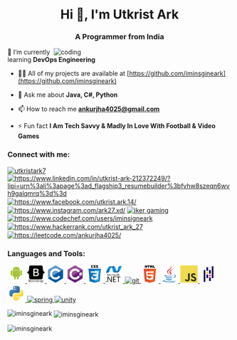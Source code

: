 <h1 align="center">Hi 👋, I'm Utkrist Ark</h1>
<h3 align="center">A Programmer from India</h3>
<img align="right" alt="coding" width="400" src = "https://media.tenor.com/-UygBh3nnfEAAAAC/coding.gif">

 🌱 I’m currently learning ****DevOps Engineering****

- 👨‍💻 All of my projects are available at [https://github.com/iminsgineark](https://github.com/iminsgineark)

- 💬 Ask me about **Java, C#, Python**

- 📫 How to reach me **ankurjha4025@gmail.com**

- ⚡ Fun fact **I Am Tech Savvy & Madly In Love With Football & Video Games**

<h3 align="left">Connect with me:</h3>
<p align="left">
<a href="https://twitter.com/utkristark7" target="blank"><img align="center" src="https://raw.githubusercontent.com/rahuldkjain/github-profile-readme-generator/master/src/images/icons/Social/twitter.svg" alt="utkristark7" height="30" width="40" /></a>
<a href="https://linkedin.com/in/https://www.linkedin.com/in/utkrist-ark-212372249/?lipi=urn%3ali%3apage%3ad_flagship3_resumebuilder%3bfvhw8szeqn6wvh9galqmrq%3d%3d" target="blank"><img align="center" src="https://raw.githubusercontent.com/rahuldkjain/github-profile-readme-generator/master/src/images/icons/Social/linked-in-alt.svg" alt="https://www.linkedin.com/in/utkrist-ark-212372249/?lipi=urn%3ali%3apage%3ad_flagship3_resumebuilder%3bfvhw8szeqn6wvh9galqmrq%3d%3d" height="30" width="40" /></a>
<a href="https://fb.com/https://www.facebook.com/utkrist.ark.14/" target="blank"><img align="center" src="https://raw.githubusercontent.com/rahuldkjain/github-profile-readme-generator/master/src/images/icons/Social/facebook.svg" alt="https://www.facebook.com/utkrist.ark.14/" height="30" width="40" /></a>
<a href="https://instagram.com/https://www.instagram.com/ark27.xd/" target="blank"><img align="center" src="https://raw.githubusercontent.com/rahuldkjain/github-profile-readme-generator/master/src/images/icons/Social/instagram.svg" alt="https://www.instagram.com/ark27.xd/" height="30" width="40" /></a>
<a href="https://www.youtube.com/c/iker gaming" target="blank"><img align="center" src="https://raw.githubusercontent.com/rahuldkjain/github-profile-readme-generator/master/src/images/icons/Social/youtube.svg" alt="iker gaming" height="30" width="40" /></a>
<a href="https://www.codechef.com/users/iminsigneark" target="blank"><img align="center" src="https://cdn.jsdelivr.net/npm/simple-icons@3.1.0/icons/codechef.svg" alt="https://www.codechef.com/users/iminsigneark" height="30" width="40" /></a>
<a href="https://www.hackerrank.com/utkrist_ark_27" target="blank"><img align="center" src="https://raw.githubusercontent.com/rahuldkjain/github-profile-readme-generator/master/src/images/icons/Social/hackerrank.svg" alt="https://www.hackerrank.com/utkrist_ark_27" height="30" width="40" /></a>
<a href="https://leetcode.com/ankurjha4025/" target="blank"><img align="center" src="https://raw.githubusercontent.com/rahuldkjain/github-profile-readme-generator/master/src/images/icons/Social/leet-code.svg" alt="https://leetcode.com/ankurjha4025/" height="30" width="40" /></a>
</p>

<h3 align="left">Languages and Tools:</h3>
<p align="left"> <a href="https://developer.android.com" target="_blank" rel="noreferrer"> <img src="https://raw.githubusercontent.com/devicons/devicon/master/icons/android/android-original-wordmark.svg" alt="android" width="40" height="40"/> </a> <a href="https://getbootstrap.com" target="_blank" rel="noreferrer"> <img src="https://raw.githubusercontent.com/devicons/devicon/master/icons/bootstrap/bootstrap-plain-wordmark.svg" alt="bootstrap" width="40" height="40"/> </a> <a href="https://www.cprogramming.com/" target="_blank" rel="noreferrer"> <img src="https://raw.githubusercontent.com/devicons/devicon/master/icons/c/c-original.svg" alt="c" width="40" height="40"/> </a> <a href="https://www.w3schools.com/cs/" target="_blank" rel="noreferrer"> <img src="https://raw.githubusercontent.com/devicons/devicon/master/icons/csharp/csharp-original.svg" alt="csharp" width="40" height="40"/> </a> <a href="https://www.w3schools.com/css/" target="_blank" rel="noreferrer"> <img src="https://raw.githubusercontent.com/devicons/devicon/master/icons/css3/css3-original-wordmark.svg" alt="css3" width="40" height="40"/> </a> <a href="https://dotnet.microsoft.com/" target="_blank" rel="noreferrer"> <img src="https://raw.githubusercontent.com/devicons/devicon/master/icons/dot-net/dot-net-original-wordmark.svg" alt="dotnet" width="40" height="40"/> </a> <a href="https://git-scm.com/" target="_blank" rel="noreferrer"> <img src="https://www.vectorlogo.zone/logos/git-scm/git-scm-icon.svg" alt="git" width="40" height="40"/> </a> <a href="https://www.w3.org/html/" target="_blank" rel="noreferrer"> <img src="https://raw.githubusercontent.com/devicons/devicon/master/icons/html5/html5-original-wordmark.svg" alt="html5" width="40" height="40"/> </a> <a href="https://www.java.com" target="_blank" rel="noreferrer"> <img src="https://raw.githubusercontent.com/devicons/devicon/master/icons/java/java-original.svg" alt="java" width="40" height="40"/> </a> <a href="https://developer.mozilla.org/en-US/docs/Web/JavaScript" target="_blank" rel="noreferrer"> <img src="https://raw.githubusercontent.com/devicons/devicon/master/icons/javascript/javascript-original.svg" alt="javascript" width="40" height="40"/> </a> <a href="https://pandas.pydata.org/" target="_blank" rel="noreferrer"> <img src="https://raw.githubusercontent.com/devicons/devicon/2ae2a900d2f041da66e950e4d48052658d850630/icons/pandas/pandas-original.svg" alt="pandas" width="40" height="40"/> </a> <a href="https://www.python.org" target="_blank" rel="noreferrer"> <img src="https://raw.githubusercontent.com/devicons/devicon/master/icons/python/python-original.svg" alt="python" width="40" height="40"/> </a> <a href="https://spring.io/" target="_blank" rel="noreferrer"> <img src="https://www.vectorlogo.zone/logos/springio/springio-icon.svg" alt="spring" width="40" height="40"/> </a> <a href="https://unity.com/" target="_blank" rel="noreferrer"> <img src="https://www.vectorlogo.zone/logos/unity3d/unity3d-icon.svg" alt="unity" width="40" height="40"/> </a> </p>

<p><img align="left" src="https://github-readme-stats.vercel.app/api/top-langs?username=iminsgineark&show_icons=true&locale=en&layout=compact" alt="iminsgineark" /></p>

<p>&nbsp;<img align="center" src="https://github-readme-stats.vercel.app/api?username=iminsgineark&show_icons=true&locale=en" alt="iminsgineark" /></p>

<p><img align="center" src="https://github-readme-streak-stats.herokuapp.com/?user=iminsgineark&" alt="iminsgineark" /></p>

